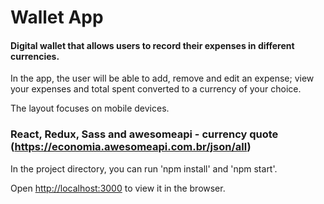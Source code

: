 # Wallet App

#### Digital wallet that allows users to record their expenses in different currencies.

In the app, the user will be able to add, remove and edit an expense; view your expenses and total spent converted to a currency of your choice.

The layout focuses on mobile devices.

### React, Redux, Sass and awesomeapi - currency quote (https://economia.awesomeapi.com.br/json/all)

In the project directory, you can run 'npm install' and 'npm start'. 

Open [http://localhost:3000](http://localhost:3000) to view it in the browser.
